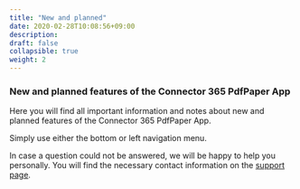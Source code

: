 ```yaml
---
title: "New and planned"
date: 2020-02-28T10:08:56+09:00
description: 
draft: false
collapsible: true
weight: 2
---
```

### New and planned features of the Connector 365 PdfPaper App

Here you will find all important information and notes about new and planned features of the Connector 365 PdfPaper App.

Simply use either the bottom or left navigation menu.

In case a question could not be answered, we will be happy to help you personally. You will find the necessary contact information on the [support page](en-us/apps/pdfpaper/help-support/).
